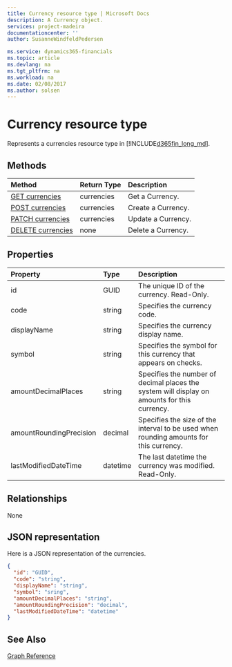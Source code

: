 ```yaml
---
title: Currency resource type | Microsoft Docs
description: A Currency object.
services: project-madeira
documentationcenter: ''
author: SusanneWindfeldPedersen

ms.service: dynamics365-financials
ms.topic: article
ms.devlang: na
ms.tgt_pltfrm: na
ms.workload: na
ms.date: 02/08/2017
ms.author: solsen
---
```


# Currency resource type
Represents a currencies resource type in [!INCLUDE[d365fin_long_md](../includes/d365fin_long_md.md)].

## Methods

| Method       | Return Type  |Description|
|:---------------|:--------|:----------|
|[GET currencies](../api/dynamics_get_currencies.md)|currencies|Get a Currency.|
|[POST currencies](../api/dynamics_create_currencies.md)|currencies|Create a Currency.|
|[PATCH currencies](../api/dynamics_update_currencies.md)|currencies|Update a Currency.|
|[DELETE currencies](../api/dynamics_delete_currencies.md)|none|Delete a Currency.|

## Properties
| Property	   | Type	|Description|
|:---------------|:--------|:----------|
|id|GUID|The unique ID of the currency. Read-Only.|
|code|string|Specifies the currency code. |
|displayName|string|Specifies the currency display name.|
|symbol|string|Specifies the symbol for this currency that appears on checks.|
|amountDecimalPlaces|string|Specifies the number of decimal places the system will display on amounts for this currency.|
|amountRoundingPrecision|decimal|Specifies the size of the interval to be used when rounding amounts for this currency.|
|lastModifiedDateTime|datetime|The last datetime the currency was modified. Read-Only.|  


## Relationships
None

## JSON representation

Here is a JSON representation of the currencies.


```json
{
  "id": "GUID",
  "code": "string",
  "displayName": "string",
  "symbol": "sring",
  "amountDecimalPlaces": "string",
  "amountRoundingPrecision": "decimal",
  "lastModifiedDateTime": "datetime"
}

```

## See Also
[Graph Reference](../api/dynamics_graph_reference.md)  
